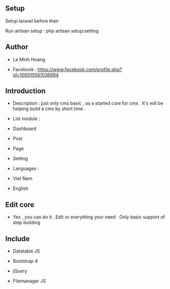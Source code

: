 
## Setup

Setup laravel before then

Run artisan setup : php artisan setup:setting

## Author

 - Le Minh Hoang

 - Facebook : https://www.facebook.com/profile.php?id=100015561036994

## Introduction

+ Description : just only cms basic , as a started core for cms . It's will be helping build a cms by short time .

+ List module : 

- Dashboard 

- Post

- Page

- Setting

+ Languages : 

- Viet Nam 

- English

## Edit core 

+ Yes , you can do it . Edit or everything your need . Only basic support of step building

## Include 

 - Datatable JS

 - Bootstrap 4 

 - jQuery

 - Filemanager JS


